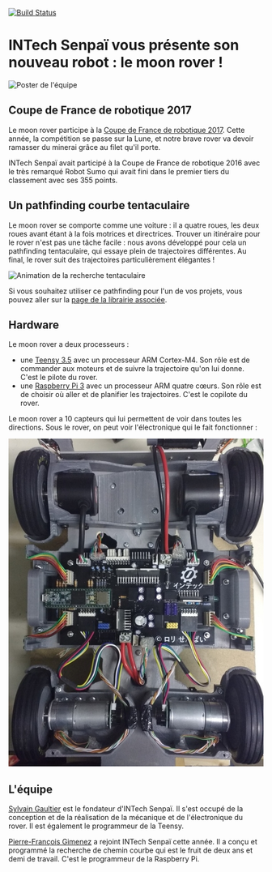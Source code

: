 [![Build Status](https://travis-ci.org/INTechSenpai/moon-rover.svg?branch=master)](https://travis-ci.org/INTechSenpai/moon-rover)

# INTech Senpaï vous présente son nouveau robot : le moon rover !

![Poster de l'équipe](https://raw.githubusercontent.com/INTechSenpai/moon-rover/master/docs/poster.png)

## Coupe de France de robotique 2017

Le moon rover participe à la [Coupe de France de robotique 2017](http://www.coupederobotique.fr/). Cette année, la compétition se passe sur la Lune, et notre brave rover va devoir ramasser du minerai grâce au filet qu'il porte.

INTech Senpaï avait participé à la Coupe de France de robotique 2016 avec le très remarqué Robot Sumo qui avait fini dans le premier tiers du classement avec ses 355 points.

## Un pathfinding courbe tentaculaire

Le moon rover se comporte comme une voiture : il a quatre roues, les deux roues avant étant à la fois motrices et directrices. Trouver un itinéraire pour le rover n'est pas une tâche facile : nous avons développé pour cela un pathfinding tentaculaire, qui essaye plein de trajectoires différentes. Au final, le rover suit des trajectoires particulièrement élégantes !

![Animation de la recherche tentaculaire](https://raw.githubusercontent.com/INTechSenpai/moon-rover/master/docs/cerisier.gif)

Si vous souhaitez utiliser ce pathfinding pour l'un de vos projets, vous pouvez aller sur la [page de la librairie associée](https://github.com/PFGimenez/PF-library).

## Hardware

Le moon rover a deux processeurs :

- une [Teensy 3.5](https://www.pjrc.com/teensy/index.html) avec un processeur ARM Cortex-M4. Son rôle est de commander aux moteurs et de suivre la trajectoire qu'on lui donne. C'est le pilote du rover.
- une [Raspberry Pi 3](https://www.raspberrypi.org/products/raspberry-pi-3-model-b/) avec un processeur ARM quatre cœurs. Son rôle est de choisir où aller et de planifier les trajectoires. C'est le copilote du rover.

Le moon rover a 10 capteurs qui lui permettent de voir dans toutes les directions. Sous le rover, on peut voir l'électronique qui le fait fonctionner :

![Électronique du rover](https://raw.githubusercontent.com/INTechSenpai/moon-rover/master/docs/elec.jpg)

## L'équipe

[Sylvain Gaultier](https://github.com/sylvaing19) est le fondateur d'INTech Senpaï. Il s'est occupé de la conception et de la réalisation de la mécanique et de l'électronique du rover. Il est également le programmeur de la Teensy.

[Pierre-François Gimenez](https://github.com/PFGimenez) a rejoint INTech Senpaï cette année. Il a conçu et programmé la recherche de chemin courbe qui est le fruit de deux ans et demi de travail. C'est le programmeur de la Raspberry Pi.

